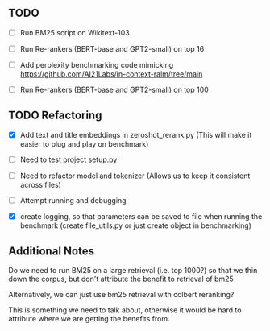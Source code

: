 ## TODO 
- [ ] Run BM25 script on Wikitext-103
- [ ] Run Re-rankers (BERT-base and GPT2-small) on top 16 
- [ ] Add perplexity benchmarking code mimicking https://github.com/AI21Labs/in-context-ralm/tree/main
- [ ] Run Re-rankers (BERT-base and GPT2-small) on top 100


## TODO Refactoring
- [x] Add text and title embeddings in zeroshot_rerank.py (This will make it easier to plug and play on benchmark)
- [ ] Need to test project setup.py
- [ ] Need to refactor model and tokenizer (Allows us to keep it consistent across files)
- [ ] Attempt running and debugging
- [x] create logging, so that parameters can be saved to file when running the benchmark (create file_utils.py or just create object in benchmarking)


## Additional Notes

Do we need to run BM25 on a large retrieval (i.e. top 1000?) so that we thin down the corpus, but don't attribute the benefit to retrieval of bm25

Alternatively, we can just use bm25 retrieval with colbert reranking?

This is something we need to talk about, otherwise it would be hard to attribute where we are getting the benefits from.

